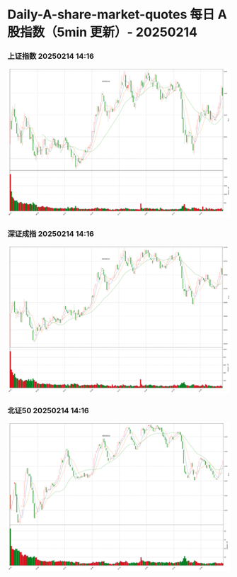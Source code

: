 
# Daily-A-share-market-quotes 每日 A 股指数（5min 更新）- 20250214

### 上证指数 20250214 14:16
![](./fig/2025/2/20250214-sh000001.png)

### 深证成指 20250214 14:16
![](./fig/2025/2/20250214-sz399001.png)

### 北证50 20250214 14:16
![](./fig/2025/2/20250214-bj899050.png)
